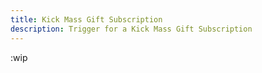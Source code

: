 ```yaml
---
title: Kick Mass Gift Subscription
description: Trigger for a Kick Mass Gift Subscription
---
```


:wip
